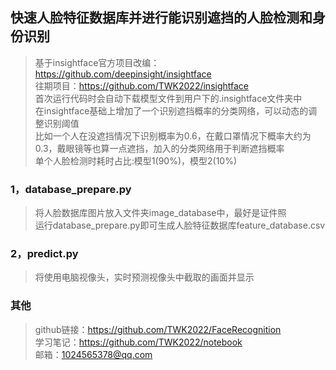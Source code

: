 ## 快速人脸特征数据库并进行能识别遮挡的人脸检测和身份识别
>基于insightface官方项目改编：https://github.com/deepinsight/insightface  
>往期项目：https://github.com/TWK2022/insightface  
>首次运行代码时会自动下载模型文件到用户下的.insightface文件夹中  
>在insightface基础上增加了一个识别遮挡概率的分类网络，可以动态的调整识别阈值  
>比如一个人在没遮挡情况下识别概率为0.6，在戴口罩情况下概率大约为0.3，戴眼镜等也算一点遮挡，加入的分类网络用于判断遮挡概率  
>单个人脸检测时耗时占比:模型1(90%)，模型2(10%)  
### 1，database_prepare.py
>将人脸数据库图片放入文件夹image_database中，最好是证件照  
>运行database_prepare.py即可生成人脸特征数据库feature_database.csv  
### 2，predict.py
>将使用电脑视像头，实时预测视像头中截取的画面并显示
### 其他
>github链接：https://github.com/TWK2022/FaceRecognition  
>学习笔记：https://github.com/TWK2022/notebook  
>邮箱：1024565378@qq.com